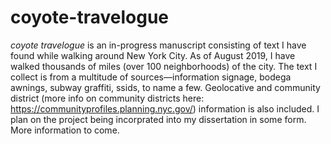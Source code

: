 # coyote-travelogue

<i>coyote travelogue</i> is an in-progress manuscript consisting of text I have found while walking around New York City. 
As of August 2019, I have walked thousands of miles (over 100 neighborhoods) of the city. The text I collect is from a multitude of sources—information signage, bodega awnings, subway graffiti, ssids, to name a few. Geolocative and community district (more info on community districts here: https://communityprofiles.planning.nyc.gov/) information is also included. I plan on
the project being incorprated into my dissertation in some form. More information to come. 
